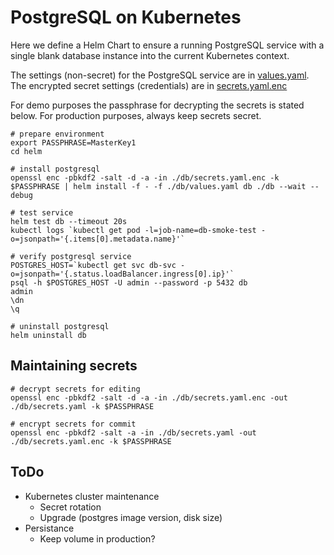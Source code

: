 # PostgreSQL on Kubernetes

Here we define a Helm Chart to ensure a running PostgreSQL service with a single blank database instance into the current Kubernetes context.

The settings (non-secret) for the PostgreSQL service are in [values.yaml](./helm/db/values.yaml). The encrypted secret settings (credentials) are in [secrets.yaml.enc](./helm/db/secrets.yaml.enc)

For demo purposes the passphrase for decrypting the secrets is stated below. For production purposes, always keep secrets secret.


    # prepare environment
    export PASSPHRASE=MasterKey1
    cd helm

    # install postgresql
    openssl enc -pbkdf2 -salt -d -a -in ./db/secrets.yaml.enc -k $PASSPHRASE | helm install -f - -f ./db/values.yaml db ./db --wait --debug

    # test service
    helm test db --timeout 20s
    kubectl logs `kubectl get pod -l=job-name=db-smoke-test -o=jsonpath='{.items[0].metadata.name}'`

    # verify postgresql service
    POSTGRES_HOST=`kubectl get svc db-svc -o=jsonpath='{.status.loadBalancer.ingress[0].ip}'`
    psql -h $POSTGRES_HOST -U admin --password -p 5432 db
    admin
    \dn
    \q

    # uninstall postgresql
    helm uninstall db

## Maintaining secrets

    # decrypt secrets for editing
    openssl enc -pbkdf2 -salt -d -a -in ./db/secrets.yaml.enc -out ./db/secrets.yaml -k $PASSPHRASE

    # encrypt secrets for commit
    openssl enc -pbkdf2 -salt -a -in ./db/secrets.yaml -out ./db/secrets.yaml.enc -k $PASSPHRASE

## ToDo

* Kubernetes cluster maintenance
  * Secret rotation
  * Upgrade (postgres image version, disk size)
* Persistance
  * Keep volume in production?
